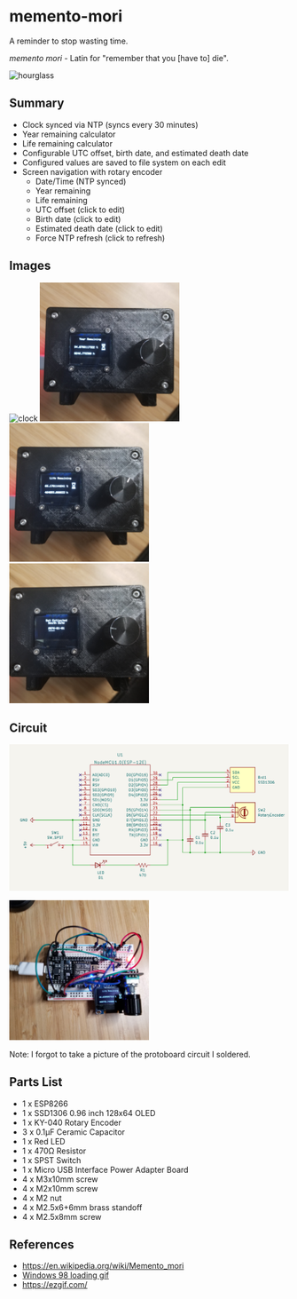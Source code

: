 # memento-mori

A reminder to stop wasting time.

*memento mori* - Latin for "remember that you [have to] die".

<img src="docs/images/hourglass.gif" alt="hourglass" width="50%" height="50%"/>

## Summary

- Clock synced via NTP (syncs every 30 minutes)
- Year remaining calculator
- Life remaining calculator
- Configurable UTC offset, birth date, and estimated death date
- Configured values are saved to file system on each edit
- Screen navigation with rotary encoder
  - Date/Time (NTP synced)
  - Year remaining
  - Life remaining
  - UTC offset (click to edit)
  - Birth date (click to edit)
  - Estimated death date (click to edit)
  - Force NTP refresh (click to refresh)

## Images

<img src="docs/images/clock.jpg" alt="clock" width="50%" height="50%"/>

<img src="docs/images/year-remaining.jpg" alt="year remaining" width="50%" height="50%"/>

<img src="docs/images/life-remaining.jpg" alt="life remaining" width="50%" height="50%"/>

<img src="docs/images/setting.jpg" alt="setting death date" width="50%" height="50%"/>

## Circuit

![kicad/schematic-small.png](kicad/schematic-small.png)

<img src="docs/images/breadboard.jpg" alt="breadboard" width="50%" height="50%"/>

Note: I forgot to take a picture of the protoboard circuit I soldered.

## Parts List

- 1 x ESP8266
- 1 x SSD1306 0.96 inch 128x64 OLED
- 1 x KY-040 Rotary Encoder
- 3 x 0.1µF Ceramic Capacitor
- 1 x Red LED
- 1 x 470Ω Resistor
- 1 x SPST Switch
- 1 x Micro USB Interface Power Adapter Board
- 4 x M3x10mm screw
- 4 x M2x10mm screw
- 4 x M2 nut
- 4 x M2.5x6+6mm brass standoff
- 4 x M2.5x8mm screw

## References

- https://en.wikipedia.org/wiki/Memento_mori
- [Windows 98 loading gif](https://media.tenor.com/5JWmM_Hd3rIAAAAC/loading-windows98.gif)
- https://ezgif.com/
